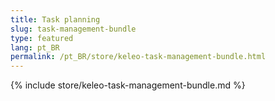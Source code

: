 ```yaml
---
title: Task planning
slug: task-management-bundle
type: featured
lang: pt_BR
permalink: /pt_BR/store/keleo-task-management-bundle.html
---
```


{% include store/keleo-task-management-bundle.md %}
